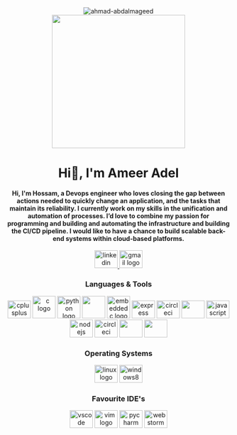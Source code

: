 <div align="center">
  <img src="https://komarev.com/ghpvc/?username=ahmad-abdalmageed&label=Profile%20views&color=0e75b6&style=flat" alt="ahmad-abdalmageed" />
</div>




<div align="center">
  <img height="300"  src="https://media.giphy.com/media/f3iwJFOVOwuy7K6FFw/giphy.gif"  />
</div>




<h1 align="center">Hi👋, I'm Ameer Adel</h1>



<h4 align="center">Hi, I'm Hossam, a Devops engineer who loves closing the gap between actions needed to quickly change an application,
and the tasks that maintain its reliability. I currently work on my skills in the unification and automation of processes.
I’d love to combine my passion for programming and building and automating the infrastructure and building the CI/CD pipeline.
I would like to have a chance to build scalable back-end systems within cloud-based platforms.</h4>



<div align="center">
  <a href="https://www.linkedin.com/in/hossam-alsankary-2b084024b/" target="_blank">
    <img src="https://raw.githubusercontent.com/maurodesouza/profile-readme-generator/master/src/assets/icons/social/linkedin/default.svg" width="52" height="40" alt="linkedin logo"  />
  </a>
  <a href="mailto:hossamhassanalsankary@gmail.com" target="_blank">
    <img src="https://raw.githubusercontent.com/maurodesouza/profile-readme-generator/master/src/assets/icons/social/gmail/default.svg" width="52" height="40" alt="gmail logo"  />
  </a>

  </a>

</div>




<div align="center">
    <h3>
        Languages & Tools
    </h3>
  <img src="https://upload.wikimedia.org/wikipedia/commons/3/39/Kubernetes_logo_without_workmark.svg" height="40" width="52" alt="cplusplus logo"  />
  <img src="https://upload.wikimedia.org/wikipedia/commons/e/e9/Jenkins_logo.svg" height="50" width="52" alt="c logo"  />
  <img src="https://seeklogo.com/images/D/docker-logo-6D6F987702-seeklogo.com.png" height="50" width="52" alt="python logo"  />
  <img src="https://cdn.icon-icons.com/icons2/2389/PNG/512/ansible_logo_icon_145495.png" height="50" width="52"  />
    <img src="https://upload.wikimedia.org/wikipedia/commons/c/c3/Python-logo-notext.svg" height="50" width="52" alt="embeddedc logo"  />
  <img src="https://cdn.worldvectorlogo.com/logos/aws-cloudformation.svg" height="40" width="52" alt="express logo"  />
  <img src="https://www.svgrepo.com/show/376353/terraform.svg" height="40" width="52" alt="circleci logo"  />
  <img src="https://upload.wikimedia.org/wikipedia/commons/5/5c/AWS_Simple_Icons_AWS_Cloud.svg" height="40" width="52"  />

  <img src="https://cdn.jsdelivr.net/gh/devicons/devicon/icons/javascript/javascript-original.svg" height="40" width="52" alt="javascript logo"  />
  <img src="https://cdn.jsdelivr.net/gh/devicons/devicon/icons/nodejs/nodejs-original.svg" height="40" width="52" alt="nodejs logo"  />
  <img src="https://www.svgrepo.com/show/376353/terraform.svg" height="40" width="52" alt="circleci logo"  />
  <img src="https://cdn.jsdelivr.net/gh/devicons/devicon/icons/mongodb/mongodb-original.svg" height="40" width="52"  />
  <img src="https://upload.wikimedia.org/wikipedia/commons/8/82/Circleci-icon-logo.svg" height="40" width="52"   />

</div>



<div align="center">
  <h3>
     Operating Systems   
  </h3>
  <img src="https://cdn.jsdelivr.net/gh/devicons/devicon/icons/linux/linux-original.svg" height="40" width="52" alt="linux logo"  />
  <img src="https://cdn.jsdelivr.net/gh/devicons/devicon/icons/windows8/windows8-original.svg" height="40" width="52" alt="windows8 logo"  />
</div>



<div align="center">
    <h3>
        Favourite IDE's
    </h3>
  <img src="https://cdn.jsdelivr.net/gh/devicons/devicon/icons/vscode/vscode-original.svg" height="40" width="52" alt="vscode logo"  />
  <img src="https://cdn.jsdelivr.net/gh/devicons/devicon/icons/vim/vim-original.svg" height="40" width="52" alt="vim logo"  />
  <img src="https://cdn.jsdelivr.net/gh/devicons/devicon/icons/pycharm/pycharm-original.svg" height="40" width="52" alt="pycharm logo"  />
  <img src="https://cdn.jsdelivr.net/gh/devicons/devicon/icons/webstorm/webstorm-original.svg" height="40" width="52" alt="webstorm logo"  />
</div>
